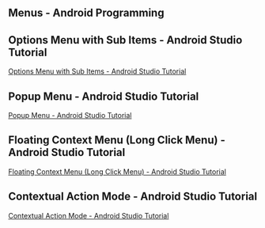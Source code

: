 ## Menus - Android Programming
## Options Menu with Sub Items - Android Studio Tutorial
[Options Menu with Sub Items - Android Studio Tutorial](https://www.youtube.com/watch?v=oh4YOj9VkVE&list=PLrnPJCHvNZuBGRfcaH4XiLzjzUkj-rk4L&index=1)  
  
## Popup Menu - Android Studio Tutorial
[Popup Menu - Android Studio Tutorial](https://www.youtube.com/watch?v=s1fW7CpiB9c&list=PLrnPJCHvNZuBGRfcaH4XiLzjzUkj-rk4L&index=2)  
  
## Floating Context Menu (Long Click Menu) - Android Studio Tutorial
[Floating Context Menu (Long Click Menu) - Android Studio Tutorial](https://www.youtube.com/watch?v=IVDKyIOVrBU&list=PLrnPJCHvNZuBGRfcaH4XiLzjzUkj-rk4L&index=3)  
  
## Contextual Action Mode - Android Studio Tutorial
[Contextual Action Mode - Android Studio Tutorial](https://www.youtube.com/watch?v=XhEhfmBJlLY&list=PLrnPJCHvNZuBGRfcaH4XiLzjzUkj-rk4L&index=4)  
  
